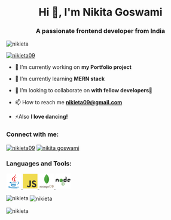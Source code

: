 <h1 align="center">Hi 👋, I'm Nikita Goswami</h1>
<h3 align="center">A passionate frontend developer from India</h3>

<p align="left"> <img src="https://komarev.com/ghpvc/?username=nikieta&label=Profile%20views&color=0e75b6&style=flat" alt="nikieta" /> </p>

<p align="left"> <a href="https://twitter.com/nikieta09" target="blank"><img src="https://img.shields.io/twitter/follow/nikieta09?logo=twitter&style=for-the-badge" alt="nikieta09" /></a> </p>

- 🔭 I’m currently working on **my Portfolio project**

- 🌱 I’m currently learning **MERN stack**

- 👯 I’m looking to collaborate on **with fellow developers🤝**

- 📫 How to reach me **nikieta09@gmail.com**

- ⚡Also **I love dancing!**

<h3 align="left">Connect with me:</h3>
<p align="left">
<a href="https://twitter.com/nikieta09" target="blank"><img align="center" src="https://raw.githubusercontent.com/rahuldkjain/github-profile-readme-generator/master/src/images/icons/Social/twitter.svg" alt="nikieta09" height="30" width="40" /></a>
<a href="https://linkedin.com/in/nikita goswami" target="blank"><img align="center" src="https://raw.githubusercontent.com/rahuldkjain/github-profile-readme-generator/master/src/images/icons/Social/linked-in-alt.svg" alt="nikita goswami" height="30" width="40" /></a>

</p>

<h3 align="left">Languages and Tools:</h3>
<p align="left"> <a href="https://www.java.com" target="_blank" rel="noreferrer"> <img src="https://raw.githubusercontent.com/devicons/devicon/master/icons/java/java-original.svg" alt="java" width="40" height="40"/> </a> <a href="https://developer.mozilla.org/en-US/docs/Web/JavaScript" target="_blank" rel="noreferrer"> <img src="https://raw.githubusercontent.com/devicons/devicon/master/icons/javascript/javascript-original.svg" alt="javascript" width="40" height="40"/> </a> <a href="https://www.mongodb.com/" target="_blank" rel="noreferrer"> <img src="https://raw.githubusercontent.com/devicons/devicon/master/icons/mongodb/mongodb-original-wordmark.svg" alt="mongodb" width="40" height="40"/> </a> <a href="https://nodejs.org" target="_blank" rel="noreferrer"> <img src="https://raw.githubusercontent.com/devicons/devicon/master/icons/nodejs/nodejs-original-wordmark.svg" alt="nodejs" width="40" height="40"/> </a> </p>

<p><img align="left" src="https://github-readme-stats.vercel.app/api/top-langs?username=nikieta&show_icons=true&locale=en&layout=compact" alt="nikieta" /></p>

<p>&nbsp;<img align="center" src="https://github-readme-stats.vercel.app/api?username=nikieta&show_icons=true&locale=en" alt="nikieta" /></p>

<p><img align="center" src="https://github-readme-streak-stats.herokuapp.com/?user=nikieta&" alt="nikieta" /></p>
